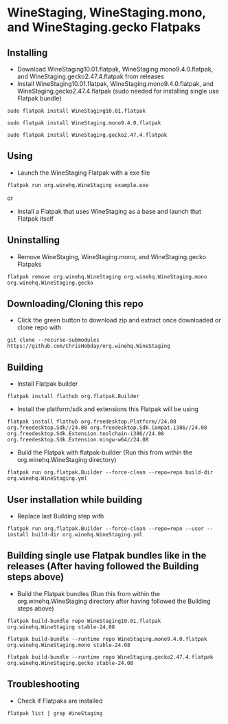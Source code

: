 # WineStaging, WineStaging.mono, and WineStaging.gecko Flatpaks
## Installing
- Download WineStaging10.01.flatpak, WineStaging.mono9.4.0.flatpak, and WineStaging.gecko2.47.4.flatpak from releases
- Install WineStaging10.01.flatpak, WineStaging.mono9.4.0.flatpak, and WineStaging.gecko2.47.4.flatpak (sudo needed for installing single use Flatpak bundle)
```console
sudo flatpak install WineStaging10.01.flatpak
```
```console
sudo flatpak install WineStaging.mono9.4.0.flatpak
```
```console
sudo flatpak install WineStaging.gecko2.47.4.flatpak
```
## Using
- Launch the WineStaging Flatpak with a exe file
```console
flatpak run org.winehq.WineStaging example.exe
```
or
- Install a Flatpak that uses WineStaging as a base and launch that Flatpak itself
## Uninstalling
- Remove WineStaging, WineStaging.mono, and WineStaging.gecko Flatpaks
```console
flatpak remove org.winehq.WineStaging org.winehq.WineStaging.mono org.winehq.WineStaging.gecko
```
## Downloading/Cloning this repo
- Click the green button to download zip and extract once downloaded or clone repo with
```console
git clone --recurse-submodules https://github.com/ChrisHobday/org.winehq.WineStaging
```
## Building
- Install Flatpak builder
```console
flatpak install flathub org.flatpak.Builder
```
- Install the platform/sdk and extensions this Flatpak will be using
```console
flatpak install flathub org.freedesktop.Platform//24.08 org.freedesktop.Sdk//24.08 org.freedesktop.Sdk.Compat.i386//24.08 org.freedesktop.Sdk.Extension.toolchain-i386//24.08 org.freedesktop.Sdk.Extension.mingw-w64//24.08
```
- Build the Flatpak with flatpak-builder (Run this from within the org.winehq.WineStaging directory)
```console
flatpak run org.flatpak.Builder --force-clean --repo=repo build-dir org.winehq.WineStaging.yml
```
## User installation while building
- Replace last Building step with
```console
flatpak run org.flatpak.Builder --force-clean --repo=repo --user --install build-dir org.winehq.WineStaging.yml
```
## Building single use Flatpak bundles like in the releases (After having followed the Building steps above)
- Build the Flatpak bundles (Run this from within the org.winehq.WineStaging directory after having followed the Building steps above)
```console
flatpak build-bundle repo WineStaging10.01.flatpak org.winehq.WineStaging stable-24.08
```
```console
flatpak build-bundle --runtime repo WineStaging.mono9.4.0.flatpak org.winehq.WineStaging.mono stable-24.08
```
```console
flatpak build-bundle --runtime repo WineStaging.gecko2.47.4.flatpak org.winehq.WineStaging.gecko stable-24.08
```
## Troubleshooting
- Check if Flatpaks are installed
```console
flatpak list | grep WineStaging
```